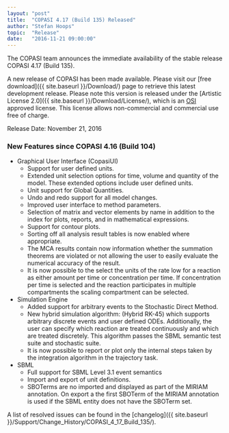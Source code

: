 ```yaml
---
layout: "post"
title:  "COPASI 4.17 (Build 135) Released"
author: "Stefan Hoops"
topic:  "Release"
date:   "2016-11-21 09:00:00"
---
```


The COPASI team announces the immediate availability of the stable
release COPASI 4.17 (Build 135). 

A new release of COPASI has been made available. Please visit our 
[free download]({{ site.baseurl }}/Download/)
page to retrieve this latest development release. Please
note this version is released under the 
[Artistic License 2.0]({{ site.baseurl }}/Download/License/),
which is an [OSI](http://www.opensource.org/) approved license. This license
allows non-commercial and commercial use free of charge. 

Release Date: November 21, 2016 

### New Features since COPASI 4.16 (Build 104)

* Graphical User Interface (CopasiUI)
  * Support for user defined units.
  * Extended unit selection options for time, volume and quantity of the model.  These extended options include user defined units.
  * Unit support for Global Quantities.
  * Undo and redo support for all model changes.
  * Improved user interface to method parameters.
  * Selection of matrix and vector elements by name in addition to the index for plots, reports, and in mathematical expressions.
  * Support for contour plots.
  * Sorting off all analysis result tables is now enabled where appropriate.
  * The MCA results contain now information whether the summation theorems are violated or not allowing the user to easily evaluate the numerical accuracy of the result.
  * It is now possible to the select the units of the rate low for a reaction as either amount per time or concentration per time. If concentration per time is selected and the reaction participates in multiple compartments the scaling compartment can be selected.
* Simulation Engine
  * Added support for arbitrary events to the Stochastic Direct Method.
  * New hybrid simulation algorithm: (Hybrid RK-45) which supports arbitrary discrete events and user defined ODEs. Additionally, the user can specify which reaction are treated continuously and which  are treated discretely. This algorithm passes the SBML semantic test suite and stochastic suite. 
  * It is now possible to report or plot only the internal steps taken by the integration algorithm in the trajectory task.
* SBML
  * Full support for SBML Level 3.1 event semantics
  * Import and export of unit definitions.
  * SBOTerms are no imported and displayed as part of the MIRIAM annotation. On export a the first SBOTerm of the MIRIAM annotation is used if the SBML entity does not have the SBOTerm set.

A list of resolved issues can be found in the 
[changelog]({{ site.baseurl }}/Support/Change_History/COPASI_4_17_Build_135/).
